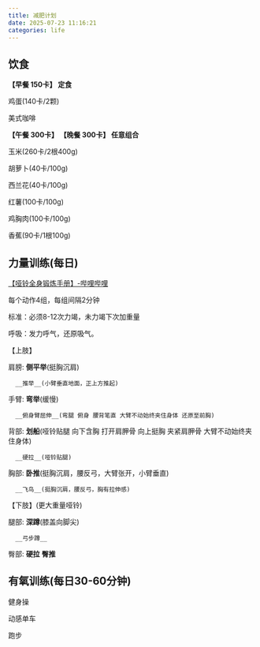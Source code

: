 ```yaml
---
title: 减肥计划
date: 2025-07-23 11:16:21
categories: life
---
```



## 饮食

__【早餐 150卡】 定食__

鸡蛋(140卡/2颗)

美式咖啡

__【午餐 300卡】 【晚餐 300卡】 任意组合__

玉米(260卡/2根400g)

胡萝卜(40卡/100g)

西兰花(40卡/100g)

红薯(100卡/100g)

鸡胸肉(100卡/100g)

香蕉(90卡/1根100g)

## 力量训练(每日)

[【哑铃全身锻炼手册】-哔哩哔哩](https://b23.tv/6yZYsyv)

每个动作4组，每组间隔2分钟

标准：必须8-12次力竭，未力竭下次加重量

呼吸：发力呼气，还原吸气。

【上肢】

肩膀: __侧平举__(挺胸沉肩)

      __推举__(小臂垂直地面，正上方推起)

手臂: __弯举__(缓慢)

      __俯身臂屈伸__(弯腿 俯身 腰背笔直 大臂不动始终夹住身体 还原至前胸)

背部: __划船__(哑铃贴腿 向下含胸 打开肩胛骨 向上挺胸 夹紧肩胛骨 大臂不动始终夹住身体)

      __硬拉__(哑铃贴腿)

胸部: __卧推__(挺胸沉肩，腰反弓，大臂张开，小臂垂直)

      __飞鸟__(挺胸沉肩，腰反弓，胸有拉伸感)

【下肢】(更大重量哑铃)

腿部: __深蹲__(膝盖向脚尖)

      __弓步蹲__

臀部: __硬拉__ __臀推__

## 有氧训练(每日30-60分钟)

健身操

动感单车

跑步
